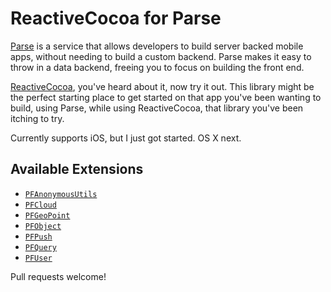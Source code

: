 # ReactiveCocoa for Parse

[Parse](http://parse.com) is a service that allows developers to build server
backed mobile apps, without needing to build a custom backend. Parse makes it
easy to throw in a data backend, freeing you to focus on building the front
end.

[ReactiveCocoa](https://github.com/ReactiveCocoa/ReactiveCocoa), you've heard
about it, now try it out. This library might be the perfect starting place to
get started on that app you've been wanting to build, using Parse, while using
ReactiveCocoa, that library you've been itching to try.

Currently supports iOS, but I just got started. OS X next.

## Available Extensions

* [`PFAnonymousUtils`](//github.com/kastiglione/Parse-RACExtensions/blob/master/Parse-RACExtensions/PFAnonymousUtils+RACExtensions.h)
* [`PFCloud`](//github.com/kastiglione/Parse-RACExtensions/blob/master/Parse-RACExtensions/PFCloud+RACExtensions.h)
* [`PFGeoPoint`](//github.com/kastiglione/Parse-RACExtensions/blob/master/Parse-RACExtensions/PFGeoPoint+RACExtensions.h)
* [`PFObject`](//github.com/kastiglione/Parse-RACExtensions/blob/master/Parse-RACExtensions/PFObject+RACExtensions.h)
* [`PFPush`](//github.com/kastiglione/Parse-RACExtensions/blob/master/Parse-RACExtensions/PFPush+RACExtensions.h)
* [`PFQuery`](//github.com/kastiglione/Parse-RACExtensions/blob/master/Parse-RACExtensions/PFQuery+RACExtensions.h)
* [`PFUser`](//github.com/kastiglione/Parse-RACExtensions/blob/master/Parse-RACExtensions/PFUser+RACExtensions.h)

Pull requests welcome!
